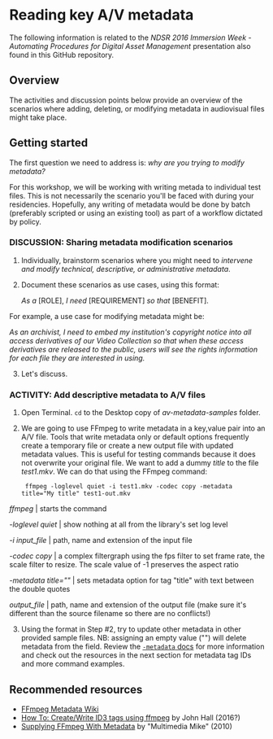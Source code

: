 # Reading key A/V metadata

The following information is related to the _NDSR 2016 Immersion Week - Automating Procedures for Digital Asset Management_ presentation also found in this GitHub repository. 

## Overview

The activities and discussion points below provide an overview of the scenarios where adding, deleting, or modifying metadata in audiovisual files might take place. 


## Getting started

The first question we need to address is: *why are you trying to modify metadata?*

For this workshop, we will be working with writing metada to individual test files. This is not necessarily the scenario you'll be faced with during your residencies. Hopefully, any writing of metadata would be done by batch (preferably scripted or using an existing tool) as part of a workflow dictated by policy.


### DISCUSSION: Sharing metadata modification scenarios

1. Individually, brainstorm scenarios where you might need to *intervene and modify technical, descriptive, or administrative metadata*.

2. Document these scenarios as use cases, using this format:

   _As a_ [ROLE], _I need_ [REQUIREMENT] _so that_ [BENEFIT].

 For example, a use case for modifying metadata might be:

   _As an archivist, I need to embed my institution's copyright notice into all access derivatives of our Video Collection so that when these access derivatives are released to the public, users will see the rights information for each file they are interested in using._

3. Let's discuss.


### ACTIVITY: Add descriptive metadata to A/V files

1. Open Terminal. `cd` to the Desktop copy of _av-metadata-samples_ folder.

2. We are going to use FFmpeg to write metadata in a key,value pair into an A/V file. Tools that write metadata only or default options frequently create a temporary file or create a new output file with updated metadata values. This is useful for testing commands because it does not overwrite your original file. We want to add a dummy *title* to the file _test1.mkv_. We can do that using the FFmpeg command:

        ffmpeg -loglevel quiet -i test1.mkv -codec copy -metadata title="My title" test1-out.mkv

*ffmpeg* | starts the command

*-loglevel quiet* | show nothing at all from the library's set log level 

*-i input_file* | path, name and extension of the input file

*-codec copy* | a complex filtergraph using the fps filter to set frame rate, the scale filter to resize. The scale value of -1 preserves the aspect ratio

*-metadata title=""* | sets metadata option for tag "title" with text between the double quotes

*output_file* | path, name and extension of the output file (make sure it's different than the source filename so there are no conflicts!)

3. Using the format in Step #2, try to update other metadata in other provided sample files. NB: assigning an empty value ("") will delete metadata from the field. Review the [`-metadata` docs](http://ffmpeg.org/ffmpeg.html#Main-options) for more information and check out the resources in the next section for metadata tag IDs and more command examples. 

## Recommended resources 

- [FFmpeg Metadata Wiki](https://wiki.multimedia.cx/index.php?title=FFmpeg_Metadata)
- [How To: Create/Write ID3 tags using ffmpeg](http://jonhall.info/how_to/create_id3_tags_using_ffmpeg) by John Hall (2016?)
- [Supplying FFmpeg With Metadata](http://multimedia.cx/eggs/supplying-ffmpeg-with-metadata/) by "Multimedia Mike"
 (2010)
